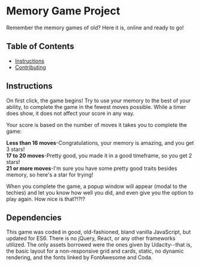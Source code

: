 # Memory Game Project

Remember the memory games of old?  Here it is, online and ready to go!

## Table of Contents

* [Instructions](#instructions)
* [Contributing](#contributing)

## Instructions

On first click, the game begins!  Try to use your memory to the best of your ability, to complete the game in the fewest moves possible.  While a timer does show, it does not affect your score in any way.

Your score is based on the number of moves it takes you to complete the game:

**Less than 16 moves**-Congratulations, your memory is amazing, and you get 3 stars!  
**17 to 20 moves**-Pretty good, you made it in a good timeframe, so you get 2 stars!  
**21 or more moves**-I'm sure you have some pretty good traits besides memory, so here's a star for trying!

When you complete the game, a popup window will appear (modal to the techies) and let you know how well you did, and even give you the option to play again.  How nice is that?!?!?

## Dependencies

This game was coded in good, old-fashioned, bland vanilla JavaScript, but updated for ES6.  There is no jQuery, React, or any other frameworks utilized.  The only assets borrowed were the ones given by Udacity--that is, the basic layout for a non-responsive grid and cards, static, no dynamic rendering, and the fonts linked by FontAwesome and Coda.
